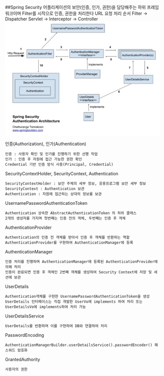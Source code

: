 ##Spring Security
    어플리케이션의 보안(인증, 인가, 권한)을 담당해주는 하위 프레임워크이며 Filter를 시작으로 인증, 권한을 처리한다 
    URL 요청 처리 순서 Filter -> Dispatcher Servlet -> Interceptor -> Controller
![](img/authentication_architecture.jpg)

인증(Authorization), 인가(Authentication)

    인증 : 사용자 확인 및 인가를 진행하기 위한 선행 작업 
    인가 : 인증 후 자원에 접근 가능한 권한 확인
    Credential 기반 인증 방식 사용(Principal, Credential)

SecurityContextHolder, SecurityContext, Authentication

    SecurityContextHolder : 보안 주체의 세부 정보, 응용프로그램 보안 세부 정보
    SecurityContext : Authentication 보관
    Authentication : 자원에 접근하는 상대의 정보를 보관

UsernamePasswordAuthenticationToken

    Authentication 상속한 AbstractAuthenticationToken 의 하위 클래스
    2개의 생성자를 가지며 첫번째는 인증 전의 객체, 두번째는 인증 후 객체

AuthenticationProvider

    Authentication의 인증 전 객체를 받아서 인증 후 객체를 반환하는 역할
    AuthenticationProvider를 구현하여 AuthenticationManager에 등록

AuthenticationManager

    인증 처리를 진행하며 AuthenticationManager에 등록된 AuthenticationProvider에 의해 처리
    인증이 완료되면 인증 후 객체인 2번째 객체를 생성하여 Security Context에 저장 및 세션에 보관

UserDetails

    Authentication객체를 구현한 UsernamePasswordAuthenticationToken을 생성
    UserDetails 인터페이스는 직접 개발한 UserVo에 implements 하여 처리 또는 UserDetailsVo에 implements하여 처리 가능

UserDetailsService

    UserDetails를 반환하며 이를 구현하여 DB와 연결하여 처리

PasswordEncoding

    AuthenticationManagerBuilder.userDetailsService().passwordEncoder() 패스워드 암호화

GrantedAuthority

    사용자의 권한